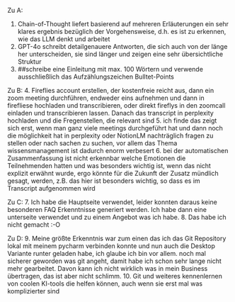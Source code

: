 Zu A:

1. Chain-of-Thought liefert basierend auf mehreren Erläuterungen ein sehr klares ergebnis bezüglich der Vorgehensweise, d.h. es ist zu erkennen, wie das LLM denkt und arbeitet
2. GPT-4o schreibt detailgenauere Antworten, die sich auch von der länge her unterscheiden, sie sind länger und zeigen eine sehr übersichtliche Struktur
3. ##schreibe eine Einleitung mit max. 100 Wörtern und verwende ausschließlich das Aufzählungszeichen Bulltet-Points

Zu B:
4. Fireflies account erstellen, der kostenfreie reicht aus, dann ein zoom meeting durchführen, endweder eins aufnehmen und dann in firefliese hochladen und transcribieren, oder direkt fireflys in den zoomcall einladen und transcribieren lassen. Danach das transcript in perplexity hochladen und die Fregenstellen, die relevant sind
5. ich finde das zeigt sich erst, wenn man ganz viele meetings durchgeführt hat und dann noch die möglichkeit hat in perplexity oder NotionLM nachträglich fragen zu stellen oder nach sachen zu suchen, vor allem das Thema wissensmanagement ist dadurch enorm verbesert
6. bei der automatischen Zusammenfassung ist nicht erkennbar welche Emotionen die Teilnehmenden hatten und was besonders wichtig ist, wenn das nicht explizit erwähnt wurde, ergo könnte für die Zukunft der Zusatz mündlich gesagt, werden, z.B. das hier ist besonders wichtig, so dass es im Transcript aufgenommen wird

Zu C:
7. Ich habe die Hauptseite verwendet, leider konnten daraus keine besonderen FAQ Erkenntnisse generiert werden. Ich habe dann eine unterseite verwendet und zu einem Angebot was ich habe. 
8. Das habe ich nicht gemacht :-O 

Zu D:
9. Meine größte Erkenntnis war zum einen das ich das Git Repository lokal mit meinem pycharm verbinden konnte und nun auch die Desktop Variante runter geladen habe, ich glaube ich bin vor allem. noch mal sicherer geworden was git angeht, damit habe ich schon sehr lange nicht mehr gearbeitet. Davon kann ich nicht wirklich was in mein Business übertragen, das ist aber nicht schlimm. 
10. Git und weiteres kennenlernen von coolen KI-tools die helfen können, auch wenn sie erst mal was komplizierter sind